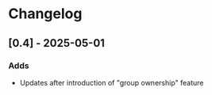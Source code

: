 # Changelog

## [0.4] - 2025-05-01

### Adds

- Updates after introduction of "group ownership" feature
